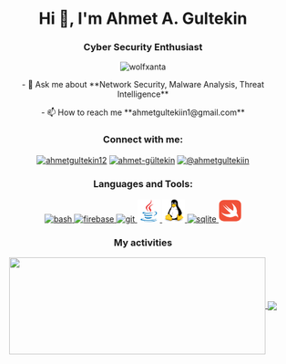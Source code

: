 <h1 align="center">Hi 👋, I'm Ahmet A. Gultekin</h1>
<h3 align="center">Cyber Security Enthusiast</h3>

<p align="center"> <img src="https://komarev.com/ghpvc/?username=wolfxanta&label=Profile%20views&color=0e75b6&style=flat" alt="wolfxanta" /> </p>

<p align="center"> - 💬 Ask me about **Network Security, Malware Analysis, Threat Intelligence** </p>

<p align="center"> - 📫 How to reach me **ahmetgultekiin1@gmail.com** </p>

 
<h3 align="center">Connect with me:</h3>
<p align="center">
<a href="https://linkedin.com/in/ahmetgultekin12" target="blank"><img align="center" src="https://raw.githubusercontent.com/rahuldkjain/github-profile-readme-generator/master/src/images/icons/Social/linked-in-alt.svg" alt="ahmetgultekin12" height="30" width="40" /></a>
<a href="https://stackoverflow.com/users/ahmet-gültekin" target="blank"><img align="center" src="https://raw.githubusercontent.com/rahuldkjain/github-profile-readme-generator/master/src/images/icons/Social/stack-overflow.svg" alt="ahmet-gültekin" height="30" width="40" /></a>
<a href="https://medium.com/@ahmetgultekiin" target="blank"><img align="center" src="https://raw.githubusercontent.com/rahuldkjain/github-profile-readme-generator/master/src/images/icons/Social/medium.svg" alt="@ahmetgultekiin" height="30" width="40" /></a>
</p>

<h3 align="center">Languages and Tools:</h3>
<p align="center"> <a href="https://www.gnu.org/software/bash/" target="_blank" rel="noreferrer">
  <img src="https://www.vectorlogo.zone/logos/gnu_bash/gnu_bash-icon.svg" alt="bash" width="40" height="40"/> </a> 
  <a href="https://firebase.google.com/" target="_blank" rel="noreferrer"> 
    <img src="https://www.vectorlogo.zone/logos/firebase/firebase-icon.svg" alt="firebase" width="40" height="40"/> </a> <a href="https://git-scm.com/" target="_blank" rel="noreferrer"> <img src="https://www.vectorlogo.zone/logos/git-scm/git-scm-icon.svg" alt="git" width="40" height="40"/> </a> <a href="https://www.java.com" target="_blank" rel="noreferrer"> <img src="https://raw.githubusercontent.com/devicons/devicon/master/icons/java/java-original.svg" alt="java" width="40" height="40"/> </a> <a href="https://www.linux.org/" target="_blank" rel="noreferrer"> <img src="https://raw.githubusercontent.com/devicons/devicon/master/icons/linux/linux-original.svg" alt="linux" width="40" height="40"/> </a> <a href="https://www.sqlite.org/" target="_blank" rel="noreferrer"> <img src="https://www.vectorlogo.zone/logos/sqlite/sqlite-icon.svg" alt="sqlite" width="40" height="40"/> </a> <a href="https://developer.apple.com/swift/" target="_blank" rel="noreferrer"> <img src="https://raw.githubusercontent.com/devicons/devicon/master/icons/swift/swift-original.svg" alt="swift" width="40" height="40"/> </a> </p>

<h3 align="center"> My activities </h3>

<div align="center">
  <a href="https://github.com/gultekinahmet/github-readme-stats">
    <img width=450 height=170 align="center" src="https://github-readme-stats.vercel.app/api?username=gultekinahmet&theme=midnight-       purple&show_icons=true&bg_color=0D1117&hide_border=true" />
  </a>
  <a href="https://github.com/Pepyn0/github-readme-stats">
    <img align="center" src="https://github-readme-stats.vercel.app/api/top-langs/?username=gultekinahmet&theme=midnight-purple&layout=compact&bg_color=0D1117&hide_border=true" />
  </a>
</div>
